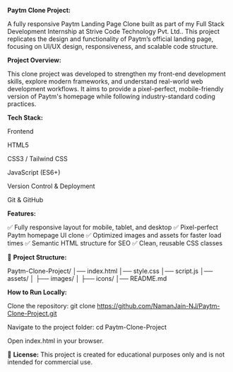 **Paytm Clone Project:**

A fully responsive Paytm Landing Page Clone built as part of my Full Stack Development Internship at Strive Code Technology Pvt. Ltd..
This project replicates the design and functionality of Paytm’s official landing page, focusing on UI/UX design, responsiveness, and scalable code structure.

**Project Overview:**

This clone project was developed to strengthen my front-end development skills, explore modern frameworks, and understand real-world web development workflows.
It aims to provide a pixel-perfect, mobile-friendly version of Paytm's homepage while following industry-standard coding practices.

**Tech Stack:**

Frontend

HTML5

CSS3 / Tailwind CSS

JavaScript (ES6+)

Version Control & Deployment

Git & GitHub



 **Features:**
 
✅ Fully responsive layout for mobile, tablet, and desktop
✅ Pixel-perfect Paytm homepage UI clone
✅ Optimized images and assets for faster load times
✅ Semantic HTML structure for SEO
✅ Clean, reusable CSS classes

📂 **Project Structure:**

Paytm-Clone-Project/
│── index.html
│── style.css
│── script.js
│── assets/
│   ├── images/
│   ├── icons/
│── README.md


**How to Run Locally:**

Clone the repository: git clone https://github.com/NamanJain-NJ/Paytm-Clone-Project.git

Navigate to the project folder: cd Paytm-Clone-Project

Open index.html in your browser.


📄 **License:**
This project is created for educational purposes only and is not intended for commercial use.



